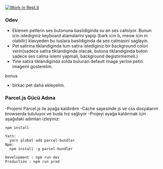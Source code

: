 [![Work in Repl.it](https://classroom.github.com/assets/work-in-replit-14baed9a392b3a25080506f3b7b6d57f295ec2978f6f33ec97e36a161684cbe9.svg)](https://classroom.github.com/online_ide?assignment_repo_id=4073189&assignment_repo_type=AssignmentRepo)
### Odev

- Eklenen petlerin ses butonuna basildiginda su an ses calisiyor. Bunun icin istediginiz keyboard atamalarini yapip (bark icin b, meow icin m olabilir) klavyeden bu tuslara basildiginda da ses calmasini saglayin.
- Pet satirina tiklandiginda tum satira istediginiz bir background colori verin(sadece satira tiklandiginda olacak, butona tiklandiginda buton sadece ses calma islemi yapmali, background degistirmemeli.)
- Yine satira tiklandiginda solda bulunan default image yerine petin imageini gosterelim.


bonus
- birkac pet daha ekleyelim.

### Parcel.js Gücü Adına
-Projemi Parcel.js ile ayağa kaldırdım
-Cache sayesinde js ve css dosyalarım browserda tutuluyor ve buda hız sağlıyor
-Projeyi ayağa kaldırmak için aşağıdaki adımları izleyiniz:
```
npm install

Yarn:
  yarn global add parcel-bundler
Npm:
  npm install -g parcel-bundler

Development : npm run dev
Production : npm run prod
```
